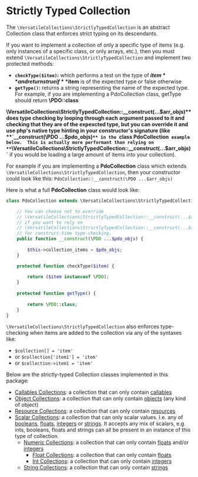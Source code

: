 # Strictly Typed Collection

The `\VersatileCollections\StrictlyTypedCollection` is an abstract Collection class
that enforces strict typing on its descendants. 

If you want to implement a collection of only a specific type of items (e.g. only 
instances of a specific class, or only arrays, etc.), then you must extend 
`\VersatileCollections\StrictlyTypedCollection` and implement two protected 
methods:
* **`checkType($item)`:** which performs a test on the type of **$item** and returns true if **$item** is of the expected type or false otherwise
* **`getType()`:** returns a string representing the name of the expected type. For example, if you are implementing a PdoCollection class, getType should return **\PDO::class**

**\VersatileCollections\StrictlyTypedCollection::__construct(...$arr_objs)** does 
type checking by looping through each argument passed to it and checking that they 
are of the expexcted type, but you can override it and use php's native type hinting 
in your constructor's signature (like **`__construct(\PDO ...$pdo_objs)`** in the `class **PdoCollection**` example below. 
This is actually more performant than relying on **`\VersatileCollections\StrictlyTypedCollection::__construct(...$arr_objs)`** 
if you would be loading a large amount of items into your collection). 

For example if you are implementing a **PdoCollection** class which extends 
`\VersatileCollections\StrictlyTypedCollection`, then your constructor could look 
like this: `PdoCollection::__construct(\PDO ...$arr_objs)`

Here is what a full **PdoCollection** class would look like:

```php
class PdoCollection extends \VersatileCollections\StrictlyTypedCollection {

    // You can choose not to override 
    // \VersatileCollections\StrictlyTypedCollection::__construct(...$arr_objs)
    // if you want to rely on
    // \VersatileCollections\StrictlyTypedCollection::__construct(...$arr_objs)
    // for construct-time type-checking.
    public function __construct(\PDO ...$pdo_objs) {
                
        $this->collection_items = $pdo_objs;
    }

    protected function checkType($item) {
        
        return ($item instanceof \PDO);
    }
    
    protected function getType() {
        
        return \PDO::class;
    }
}

```

`\VersatileCollections\StrictlyTypedCollection` also enforces type-checking when
items are added to the collection via any of the syntaxes like:
* `$collection[] = 'item'`
* or `$collection['item1'] = 'item'` 
* or `$collection->item1 = 'item'`

Below are the strictly-typed Collection classes implemented in this package:

* [Callables Collections](CallablesCollections.md): a collection that can only contain [callables](http://php.net/manual/en/language.types.callable.php)
* [Object Collections](ObjectCollections.md): a collection that can only contain [objects](http://php.net/manual/en/language.types.object.php) (any kind of object)
* [Resource Collections](ResourceCollections.md): a collection that can only contain [resources](http://php.net/manual/en/language.types.resource.php)
* [Scalar Collections](ScalarCollections.md): a collection that can only scalar values. I.e. any of [booleans](http://php.net/manual/en/language.types.boolean.php), [floats](http://php.net/manual/en/language.types.float.php), [integers](http://php.net/manual/en/language.types.integer.php) or [strings](http://php.net/manual/en/language.types.string.php). It accepts any mix of scalars, e.g. ints, booleans, floats and strings can all be present in an instance of this type of collection.
    * [Numeric Collections](NumericCollections.md): a collection that can only contain [floats](http://php.net/manual/en/language.types.float.php) and/or [integers](http://php.net/manual/en/language.types.integer.php)
        * [Float Collections](FloatCollections.md): a collection that can only contain [floats](http://php.net/manual/en/language.types.float.php)
        * [Int Collections](IntCollections.md): a collection that can only contain [integers](http://php.net/manual/en/language.types.integer.php)
    * [String Collections](StringCollections.md): a collection that can only contain [strings](http://php.net/manual/en/language.types.string.php)


